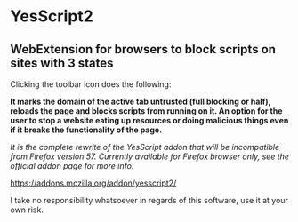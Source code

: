 # YesScript2
## WebExtension for browsers to block scripts on sites with 3 states

Clicking the toolbar icon does the following:

**It marks the domain of the active tab untrusted (full blocking or half), reloads the page and blocks scripts from running on it. An option for the user to stop a website eating up resources or doing malicious things even if it breaks the functionality of the page.**

*It is the complete rewrite of the YesScript addon that will be incompatible from Firefox version 57. Currently available for Firefox browser only, see the official addon page for more info:*

https://addons.mozilla.org/addon/yesscript2/

I take no responsibility whatsoever in regards of this software, use it at your own risk.
